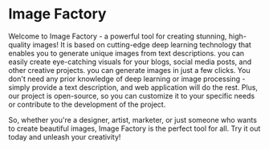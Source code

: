 # Image Factory
Welcome to Image Factory - a powerful tool for creating stunning, high-quality images! It is based on cutting-edge deep learning technology that enables you to generate unique images from text descriptions. you can easily create eye-catching visuals for your blogs, social media posts, and other creative projects.
 you can generate images in just a few clicks. You don't need any prior knowledge of deep learning or image processing - simply provide a text description, and web application  will do the rest. Plus, our project is open-source, so you can customize it to your specific needs or contribute to the development of the project.

So, whether you're a designer, artist, marketer, or just someone who wants to create beautiful images, Image Factory  is the perfect tool for all. Try it out today and unleash your creativity!





